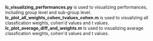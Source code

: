 <font >**lc_visualizing_performances.py**</font> is used to visualizing performances, including group level and sub-group level.  
<font >**lc_plot_all_weights_cohen_tvalues_cohen.m**</font> is used to visualizing all classfication weights, cohen'd values and t values.  
<font >**lc_plot_average_diff_and_weights.m**</font> is used to visualizing avarage classfication weights, cohen'd values and t values.  